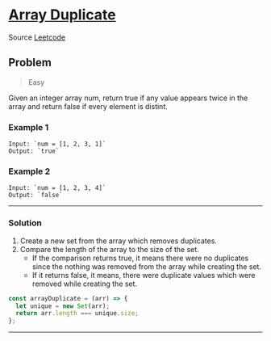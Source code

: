 # [Array Duplicate](https://github.com/skoodath/coding_challenges/blob/master/arrayduplicate.js)

Source [Leetcode](https://leetcode.com/problems/contains-duplicate/)

## Problem

> Easy

Given an integer array num, return true if any value appears twice in the array and return false if every element is distint.

### Example 1

```
Input: `num = [1, 2, 3, 1]`
Output: `true`
```

### Example 2

```
Input: `num = [1, 2, 3, 4]`
Output: `false`
```

---

### Solution

1. Create a new set from the array which removes duplicates.
2. Compare the length of the array to the size of the set.
   - If the comparison returns true, it means there were no duplicates since the nothing was removed from the array while creating the set.
   - If it returns false, it means, there were duplicate values which were removed while creating the set.

```JavaScript
const arrayDuplicate = (arr) => {
  let unique = new Set(arr);
  return arr.length === unique.size;
};
```

---
